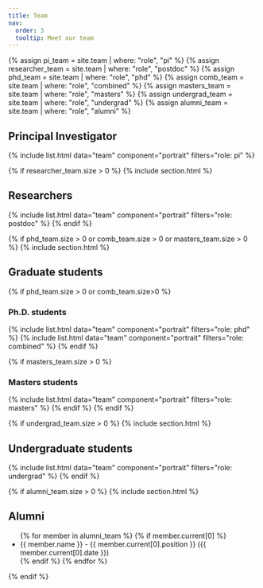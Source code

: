```yaml
---
title: Team
nav:
  order: 3
  tooltip: Meet our team
---
```


{% assign pi_team = site.team | where: "role", "pi" %}
{% assign researcher_team = site.team | where: "role", "postdoc" %}
{% assign phd_team = site.team | where: "role", "phd" %}
{% assign comb_team = site.team | where: "role", "combined" %}
{% assign masters_team = site.team | where: "role", "masters" %}
{% assign undergrad_team = site.team | where: "role", "undergrad" %}
{% assign alumni_team = site.team | where: "role", "alumni" %}

<h2>Principal Investigator</h2>
{% include list.html data="team" component="portrait" filters="role: pi" %}

{% if researcher_team.size > 0 %}
  {% include section.html %}
  <h2>Researchers</h2>
  {% include list.html data="team" component="portrait" filters="role: postdoc" %}
{% endif %}

{% if phd_team.size > 0 or comb_team.size > 0 or masters_team.size > 0 %}
  {% include section.html %}
  <h2>Graduate students</h2>

  {% if phd_team.size > 0 or  comb_team.size>0 %}
  <h3>Ph.D. students</h3>
  {% include list.html data="team" component="portrait" filters="role: phd" %}
  {% include list.html data="team" component="portrait" filters="role: combined" %}
  {% endif %}

  {% if masters_team.size > 0 %}
  <h3>Masters students</h3>
  {% include list.html data="team" component="portrait" filters="role: masters" %}
  {% endif %}
{% endif %}

{% if undergrad_team.size > 0 %}
  {% include section.html %}
  <h2>Undergraduate students</h2>
  {% include list.html data="team" component="portrait" filters="role: undergrad" %}
{% endif %}

{% if alumni_team.size > 0 %}
  {% include section.html %}
  <h2>Alumni</h2>
  <ul>
    {% for member in alumni_team %}
      {% if member.current[0] %}
        <li>{{ member.name }} - {{ member.current[0].position }} ({{ member.current[0].date }})</li>
      {% endif %}
    {% endfor %}
  </ul>
{% endif %}